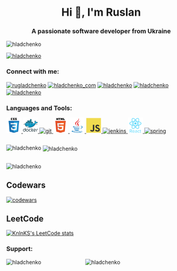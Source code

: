 <h1 align="center">Hi 👋, I'm Ruslan</h1>
<h3 align="center">A passionate software developer from Ukraine</h3>

<p align="left"> <img src="https://komarev.com/ghpvc/?username=hladchenko&label=Profile%20views&color=0e75b6&style=flat" alt="hladchenko" /> </p>

<p align="left"> <a href="https://github.com/ryo-ma/github-profile-trophy"><img src="https://github-profile-trophy.vercel.app/?username=hladchenko" alt="hladchenko" /></a> </p>

<h3 align="left">Connect with me:</h3>
<p align="left">
<a href="https://linkedin.com/in/rugladchenko" target="blank"><img align="center" src="https://raw.githubusercontent.com/rahuldkjain/github-profile-readme-generator/master/src/images/icons/Social/linked-in-alt.svg" alt="rugladchenko" height="30" width="40" /></a>
<a href="https://instagram.com/hladchenko_com" target="blank"><img align="center" src="https://raw.githubusercontent.com/rahuldkjain/github-profile-readme-generator/master/src/images/icons/Social/instagram.svg" alt="hladchenko_com" height="30" width="40" /></a>
<a href="https://www.youtube.com/c/hladchenko" target="blank"><img align="center" src="https://raw.githubusercontent.com/rahuldkjain/github-profile-readme-generator/master/src/images/icons/Social/youtube.svg" alt="hladchenko" height="30" width="40" /></a>
<a href="https://www.hackerrank.com/hladchenko" target="blank"><img align="center" src="https://raw.githubusercontent.com/rahuldkjain/github-profile-readme-generator/master/src/images/icons/Social/hackerrank.svg" alt="hladchenko" height="30" width="40" /></a>
<a href="https://www.leetcode.com/hladchenko" target="blank"><img align="center" src="https://raw.githubusercontent.com/rahuldkjain/github-profile-readme-generator/master/src/images/icons/Social/leet-code.svg" alt="hladchenko" height="30" width="40" /></a>
</p>

<h3 align="left">Languages and Tools:</h3>
<p align="left"> <a href="https://www.w3schools.com/css/" target="_blank" rel="noreferrer"> <img src="https://raw.githubusercontent.com/devicons/devicon/master/icons/css3/css3-original-wordmark.svg" alt="css3" width="40" height="40"/> </a> <a href="https://www.docker.com/" target="_blank" rel="noreferrer"> <img src="https://raw.githubusercontent.com/devicons/devicon/master/icons/docker/docker-original-wordmark.svg" alt="docker" width="40" height="40"/> </a> <a href="https://git-scm.com/" target="_blank" rel="noreferrer"> <img src="https://www.vectorlogo.zone/logos/git-scm/git-scm-icon.svg" alt="git" width="40" height="40"/> </a> <a href="https://www.w3.org/html/" target="_blank" rel="noreferrer"> <img src="https://raw.githubusercontent.com/devicons/devicon/master/icons/html5/html5-original-wordmark.svg" alt="html5" width="40" height="40"/> </a> <a href="https://www.java.com" target="_blank" rel="noreferrer"> <img src="https://raw.githubusercontent.com/devicons/devicon/master/icons/java/java-original.svg" alt="java" width="40" height="40"/> </a> <a href="https://developer.mozilla.org/en-US/docs/Web/JavaScript" target="_blank" rel="noreferrer"> <img src="https://raw.githubusercontent.com/devicons/devicon/master/icons/javascript/javascript-original.svg" alt="javascript" width="40" height="40"/> </a> <a href="https://www.jenkins.io" target="_blank" rel="noreferrer"> <img src="https://www.vectorlogo.zone/logos/jenkins/jenkins-icon.svg" alt="jenkins" width="40" height="40"/> </a> <a href="https://reactjs.org/" target="_blank" rel="noreferrer"> <img src="https://raw.githubusercontent.com/devicons/devicon/master/icons/react/react-original-wordmark.svg" alt="react" width="40" height="40"/> </a> <a href="https://spring.io/" target="_blank" rel="noreferrer"> <img src="https://www.vectorlogo.zone/logos/springio/springio-icon.svg" alt="spring" width="40" height="40"/> </a> </p>

<div style="display: flex;">
<p><img align="left" src="https://github-readme-stats.vercel.app/api/top-langs?username=hladchenko&show_icons=true&locale=en&layout=compact" alt="hladchenko" /></p>

<p>&nbsp;<img align="center" src="https://github-readme-stats.vercel.app/api?username=hladchenko&show_icons=true&locale=en" alt="hladchenko" /></p>

</div>
<p><img align="center" src="https://github-readme-streak-stats.herokuapp.com/?user=hladchenko&" alt="hladchenko" /></p>

<h2>Codewars</h2>

[![codewars](https://www.codewars.com/users/rock5s/badges/large)](https://www.codewars.com/users/rock5s)

<h2>LeetCode</h2>

[![KnlnKS's LeetCode stats](https://leetcode-stats-six.vercel.app/api?username=hladchenko&theme=dark)](https://github.com/KnlnKS/leetcode-stats)

<h3 align="left">Support:</h3>
<p><a href="https://www.buymeacoffee.com/hladchenko"> <img align="left" src="https://cdn.buymeacoffee.com/buttons/v2/default-yellow.png" height="50" width="210" alt="hladchenko" /></a><a href="https://ko-fi.com/hladchenko"> <img align="left" src="https://cdn.ko-fi.com/cdn/kofi3.png?v=3" height="50" width="210" alt="hladchenko" /></a></p><br><br>


